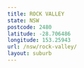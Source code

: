 ```yaml
---
title: ROCK VALLEY
state: NSW
postcode: 2480
latitude: -28.706486
longitude: 153.25943
url: /nsw/rock-valley/
layout: suburb
---
```


